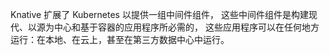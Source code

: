 Knative 扩展了 Kubernetes 以提供一组中间件组件，
这些中间件组件是构建现代、以源为中心和基于容器的应用程序所必需的，
这些应用程序可以在任何地方运行：在本地、在云上，甚至在第三方数据中心中运行。